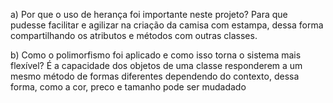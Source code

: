 a) Por que o uso de herança foi importante neste projeto?
Para que pudesse facilitar e agilizar na criação da camisa com estampa, dessa forma compartilhando os atributos e
métodos com outras classes.

b) Como o polimorfismo foi aplicado e como isso torna o sistema mais flexível?
É a capacidade dos objetos de uma classe responderem a um
mesmo método de formas diferentes dependendo do contexto, dessa forma, como a cor, preco e tamanho pode ser mudadado
